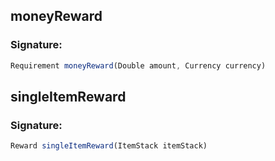 ## moneyReward

### Signature: 
```javascript
Requirement moneyReward(Double amount, Currency currency)
```

## singleItemReward

### Signature: 
```javascript
Reward singleItemReward(ItemStack itemStack)
```

